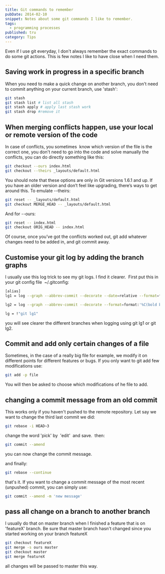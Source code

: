 ```yaml
---
title: Git commands to remember
pubDate: 2014-02-10
snippet: Notes about some git commands I like to remember.
tags:
  - programming processes
published: tru
category: Tips
---
```

Even if I use git everyday, I don't always remember the exact commands to do some git actions. This is few notes I like to have close when I need them.


## Saving work in progress in a specific branch ##
When you need to make a quick change on another branch, you don't need to commit anything on your current branch, use 'stash':

``` bash
git stash
git stash list # list all stash
git stash apply # apply last stash work
git stash drop #remove it
```

## When merging conflicts happen, use your local or remote version of the code ##
In case of conflicts, you sometimes  know which version of the file is the correct one, you don't need to go into the code and solve manually the conflicts, you can do directly something like this:

``` bash
git checkout --ours index.html
git checkout --theirs _layouts/default.html
```


You should note that these options are only in Git versions 1.6.1 and up. If you have an older version and don’t feel like upgrading, there’s ways to get around this. To emulate --theirs:

``` bash
git reset -- _layouts/default.html
git checkout MERGE_HEAD -- _layouts/default.html
```


And for --ours:

``` bash
git reset -- index.html
git checkout ORIG_HEAD -- index.html
```


Of course, once you’ve got the conflicts worked out, git add whatever changes need to be added in, and git commit away.
## Customise your git log by adding the branch graphs ##
I usually use this log trick to see my git logs. I find it clearer.  First put this in your git config file  ~/.gitconfig:

``` bash
[alias]
lg1 = log --graph --abbrev-commit --decorate --date=relative --format=format:'%C(bold blue)%h%C(reset) - %C(bold green)(%ar)%C(reset) %C(white)%s%C(reset) %C(dim white)- %an%C(reset)%C(bold yellow)%d%C(reset)' --all

lg2 = log --graph --abbrev-commit --decorate --format=format:'%C(bold blue)%h%C(reset) - %C(bold cyan)%aD%C(reset) %C(bold green)(%ar)%C(reset)%C(bold yellow)%d%C(reset)%n'' %C(white)%s%C(reset) %C(dim white)- %an%C(reset)' --all

lg = !"git lg1"

```


you will see clearer the different branches when logging using git lg1 or git lg2.
## Commit and add only certain changes of a file ##
Sometimes, in the case of a really big file for example, we modify it on different points for different features or bugs. If you only want to git add few modifications use:

``` bash
git add -p file

```


You will then be asked to choose which modifications of he file to add.
## changing a commit message from an old commit ##
This works only if you haven't pushed to the remote repository. Let say we want to change the third last commit we did:

``` bash
git rebase -i HEAD~3
```


change the word 'pick' by  'edit'  and save.  then:

``` bash
git commit --amend
```


you can now change the commit message.

and finally:

``` bash
git rebase --continue
```


that's it. If you want to change a commit message of the most recent (unpushed) commit, you can simply use:

``` bash
git commit --amend -m 'new message'
```

## pass all change on a branch to another branch ##
I usually do that on master branch when I finished a feature that is on 'featureX' branch. Be sure that master branch hasn't changed since you started working on your branch featureX

``` bash
git checkout featureX
git merge -s ours master
git checkout master
git merge featureX
```


all changes will be passed to master this way.
